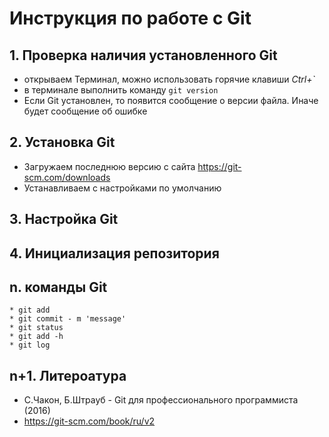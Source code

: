 # Инструкция по работе с Git 
## 1. Проверка наличия установленного Git
* открываем Терминал, можно использовать горячие клавиши *Ctrl+`*
* в терминале выполнить команду `git version`
* Если Git установлен, то появится сообщение о версии файла. Иначе будет сообщение об ошибке

## 2. Установка Git
* Загружаем последнюю версию с сайта https://git-scm.com/downloads
* Устанавливаем с настройками по умолчанию 


## 3. Настройка Git
## 4. Инициализация репозитория

## n. команды Git
```
* git add
* git commit - m 'message'
* git status
* git add -h
* git log
```
## n+1. Литероатура 
* С.Чакон, Б.Штрауб - Git для профессионального программиста (2016)
* https://git-scm.com/book/ru/v2